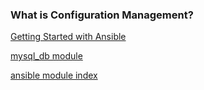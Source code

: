 ### What is Configuration Management?


[Getting Started with Ansible](https://docs.ansible.com/ansible/latest/getting_started/index.html)

[mysql_db module](https://docs.ansible.com/ansible/latest/collections/community/mysql/mysql_db_module.html)

[ansible module index](https://docs.ansible.com/ansible/2.9/modules/modules_by_category.html)
